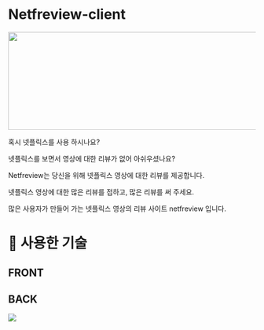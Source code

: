 # Netfreview-client

<img src="https://raw.githubusercontent.com/codestates/Netfreview-client/6d32dacd5b740dfc89fcec09e055f26cf34665dc/img/Logo/Group%20133.svg?token=AQLVYXTKVSC23HI3KRMFVM3AJWNIA" width="900" height="200">

혹시 넷플릭스를 사용 하시나요?

넷플릭스를 보면서 영상에 대한 리뷰가 없어 아쉬우셨나요?

Netfreview는 당신을 위해 넷플릭스 영상에 대한 리뷰를 제공합니다.

넷플릭스 영상에 대한 많은 리뷰를 접하고, 많은 리뷰를 써 주세요.

많은 사용자가 만들어 가는 넷플릭스 영상의 리뷰 사이트 netfreview 입니다.

# 💜 사용한 기술


## FRONT


## BACK
![](https://img.shields.io/endpoint?color=green&label=back&logo=ddd&logoColor=green&style=for-the-badge&url=%2Fendpoint)
